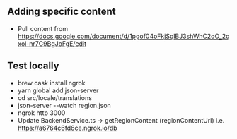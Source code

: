 ## Adding specific content

- Pull content from https://docs.google.com/document/d/1pgof04oFkjSqlBJ3shWnC2oO_2qxol-nr7C9BgJoFgE/edit

## Test locally

- brew cask install ngrok
- yarn global add json-server
- cd src/locale/translations
- json-server --watch region.json
- ngrok http 3000
- Update BackendService.ts -> getRegionContent (regionContentUrl)
  i.e. https://a6764c6fd6ce.ngrok.io/db
